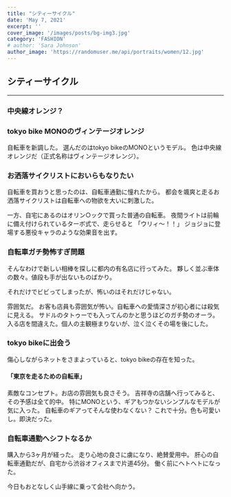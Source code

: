 ```yaml
---
title: "シティーサイクル"
date: 'May 7, 2021'
excerpt: ''
cover_image: '/images/posts/bg-img3.jpg'
category: 'FASHION'
# author: 'Sara Johnson'
author_image: 'https://randomuser.me/api/portraits/women/12.jpg'
---
```


## シティーサイクル

---

### 中央線オレンジ？
### tokyo bike MONOのヴィンテージオレンジ

自転車を新調した。
選んだのはtokyo bikeのMONOというモデル。
色は中央線オレンジだ（正式名称はヴィンテージオレンジ）。

### お洒落サイクリストにおいらもなりたい
自転車を買おうと思ったのは、自転車通勤に憧れたから。
都会を颯爽と走るお洒落サイクリストは自転車への物欲を大いに刺激した。

一方、自宅にあるのはオリン○ックで買った普通の自転車。
夜間ライトは前輪に備え付けられているターボ式で、走らせると
「ウリィ〜！！」
ジョジョに登場する悪役キャラのような効果音を出す。

### 自転車ガチ勢怖すぎ問題
そんなわけで新しい相棒を探しに都内の有名店に行ってみた。
夥しく並ぶ車体の数々。値段も手が出ないものばかり。

それだけでビビってしまったが、怖いのはそれだけじゃない。

雰囲気だ。
お客も店員も雰囲気が怖い。自転車への愛情深さが初心者には殺気に見える。
サドルのタトゥーでも入ってんのかと思うほどのガチ勢のオーラ。
入る店を間違えた。個人の主観極まりないが、泣く泣くその場を後にした。

### tokyo bikeに出会う
傷心しながらネットをさまよっていると、tokyo bikeの存在を知った。
#### 「東京を走るための自転車」
素敵なコンセプト。お店の雰囲気も良さそう。
吉祥寺の店舗へ行ってみると、その予感は全て的中。
特にMONOという、ギアもつかないシンプルなモデルが気に入った。
自転車のギアってそんな使わなくない？
これで十分。色も可愛いし。即決だった。

### 自転車通勤へシフトなるか
購入から3ヶ月が経った。
走り心地の良さに虜になり、絶賛愛用中。
肝心の自転車通勤だが、自宅から渋谷オフィスまで片道45分。
働く前にヘトヘトになった。

今日もおとなしく山手線に乗って会社へ向かう。
